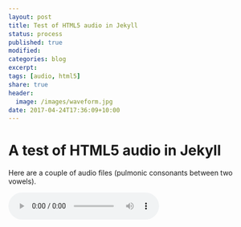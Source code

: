 ```yaml
---
layout: post
title: Test of HTML5 audio in Jekyll 
status: process
published: true
modified:
categories: blog
excerpt:
tags: [audio, html5]
share: true
header:
  image: /images/waveform.jpg
date: 2017-04-24T17:36:09+10:00
---
```


# A test of HTML5 audio in Jekyll

Here are a couple of audio files (pulmonic consonants between two vowels).  

<audio controls>
  <source src="/audio/arda.wav">
<p>Your browser does not support audio playback, download the file:
  <a href="/audio/arda.wav">WAV</a></audio>  

Here is some text to break them up.

<audio controls id="audio_play">
  <source src="/audio/aGa.wav" type="audio/wav" />
  <source src="/audio/aGa.ogg" type="audio/ogg" />
  <source src="/audio/aGa.mp3" type="audio/mpeg" />
  <p>Your browser does not support audio playback, download the file:
  <a href="/audio/aGa.wav">WAV</a>
  </audio>
  <img src="/audio/img/play.jpg" onClick="document.getElementById('audio_play').play(); return false;" />
  <img src="/audio/img/pause.png" onClick="document.getElementById('audio_play').pause(); return false;" />
  
  
## Can I use an waveform as the image?
This is an open question.
